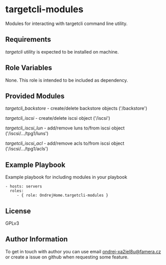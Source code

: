 targetcli-modules
=================

Modules for interacting with targetcli command line utility.

Requirements
------------

*targetcli* utility is expected to be installed on machine.

Role Variables
--------------

None. This role is intended to be included as dependency.

Provided Modules
----------------
*targetcli_backstore* - create/delete backstore objects ('/backstore')

*targetcli_iscsi* - create/delete iscsi object ('/iscsi')

*targetcli_iscsi_lun* - add/remove luns to/from iscsi object ('/iscsi/.../tpg1/luns')

*targetcli_iscsi_acl* - add/remove acls to/from iscsi object ('/iscsi/.../tpg1/acls')

Example Playbook
----------------

Example playbook for including modules in your playbook

    - hosts: servers
      roles:
         - { role: OndrejHome.targetcli-modules }

License
-------

GPLv3

Author Information
------------------

To get in touch with author you can use email ondrej-xa2iel8u@famera.cz or create a issue on github when requesting some feature.
